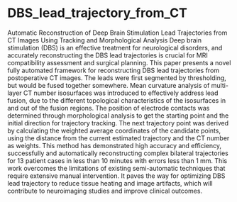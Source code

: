 # DBS_lead_trajectory_from_CT
Automatic Reconstruction of Deep Brain Stimulation Lead Trajectories from CT Images Using Tracking and Morphological Analysis
Deep brain stimulation (DBS) is an effective treatment for neurological disorders, and accurately reconstructing the DBS lead trajectories is crucial for MRI compatibility assessment and surgical planning. This paper presents a novel fully automated framework for reconstructing DBS lead trajectories from postoperative CT images. The leads were first segmented by thresholding, but would be fused together somewhere. Mean curvature analysis of multi-layer CT number isosurfaces was introduced to effectively address lead fusion, due to the different topological characteristics of the isosurfaces in and out of the fusion regions. The position of electrode contacts was determined through morphological analysis to get the starting point and the initial direction for trajectory tracking. The next trajectory point was derived by calculating the weighted average coordinates of the candidate points, using the distance from the current estimated trajectory and the CT number as weights. This method has demonstrated high accuracy and efficiency, successfully and automatically reconstructing complex bilateral trajectories for 13 patient cases in less than 10 minutes with errors less than 1 mm. This work overcomes the limitations of existing semi-automatic techniques that require extensive manual intervention. It paves the way for optimizing DBS lead trajectory to reduce tissue heating and image artifacts, which will contribute to neuroimaging studies and improve clinical outcomes.
